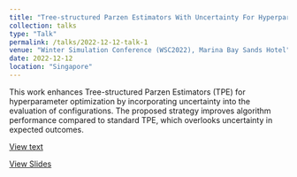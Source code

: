 ```yaml
---
title: "Tree-structured Parzen Estimators With Uncertainty For Hyperparameter Optimization Of Machine Learning Algorithms"
collection: talks
type: "Talk"
permalink: /talks/2022-12-12-talk-1
venue: "Winter Simulation Conference (WSC2022), Marina Bay Sands Hotel"
date: 2022-12-12
location: "Singapore"
---
```


This work enhances Tree-structured Parzen Estimators (TPE) for hyperparameter optimization by incorporating uncertainty into the evaluation of configurations. The proposed strategy improves algorithm performance compared to standard TPE, which overlooks uncertainty in expected outcomes.

[View text](..\files\TPE_with_uncertainty__WSC2022.pdf)

[View Slides](..\files\TPE_with_uncertainty__WSC2022_Slides.pdf)
